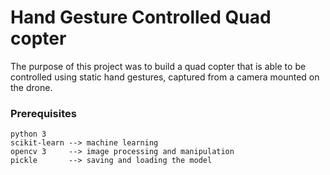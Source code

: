 # Hand Gesture Controlled Quad copter
The purpose of this project was to build a quad copter that is able to be controlled using static
hand gestures, captured from a camera mounted on the drone. 

### Prerequisites

```
python 3
scikit-learn --> machine learning
opencv 3     --> image processing and manipulation
pickle       --> saving and loading the model
```
